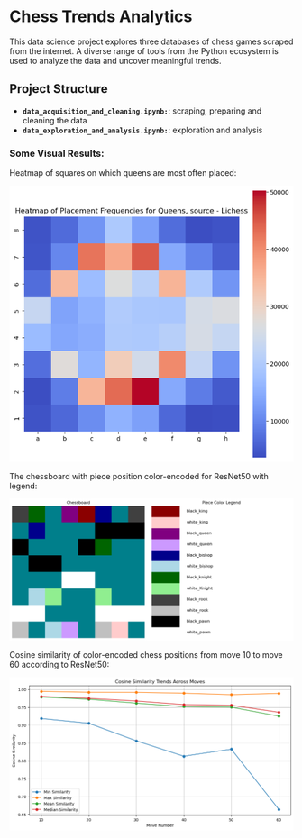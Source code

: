 # Chess Trends Analytics
This data science project explores three databases of chess games scraped from the internet. А diverse range of tools from the Python ecosystem is used to analyze the data and uncover meaningful trends.

## Project Structure
- **`data_acquisition_and_cleaning.ipynb:`**: scraping, preparing and cleaning the data
- **`data_exploration_and_analysis.ipynb:`**: exploration and analysis

### Some Visual Results:
Heatmap of squares on which queens are most often placed:
<p align="left">
  <img src="data/queen_heatmap_lichess.png" width="570"/>
</p>

The chessboard with piece position color-encoded for ResNet50 with legend:
<p align="left">
  <img src="data/chessboard_color_encoded.png" width="570"/>
</p>

Cosine similarity of color-encoded chess positions from move 10 to move 60 according to ResNet50:
<p align="left">
  <img src="data/cosine_similarity_plot.png" width="570"/>
</p>








